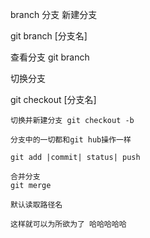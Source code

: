 branch 分支
新建分支

git branch [分支名]

  查看分支 git branch
  
  切换分支
  
  git checkout [分支名]
  
    切换并新建分支 git checkout -b
	
	分支中的一切都和git hub操作一样
	
	git add |commit| status| push
	
	合并分支
	git merge
	
	默认读取路径名
	
	这样就可以为所欲为了 哈哈哈哈哈